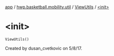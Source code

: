 [app](../../index.md) / [hwp.basketball.mobility.util](../index.md) / [ViewUtils](index.md) / [&lt;init&gt;](.)

# &lt;init&gt;

`ViewUtils()`

Created by dusan_cvetkovic on 5/8/17.

